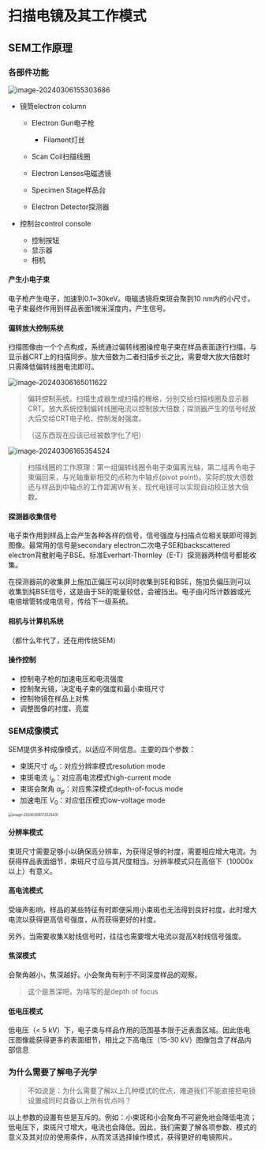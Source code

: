 # 扫描电镜及其工作模式

## SEM工作原理

### 各部件功能

![image-20240306155303686](2-SEM-and-its-modes-of-operation-img/image-20240306155303686.png)

- 镜筒electron column

  - Electron Gun电子枪
  
    - Filament灯丝
  - Scan Coil扫描线圈
  - Electron Lenses电磁透镜
  - Specimen Stage样品台
  - Electron Detector探测器
- 控制台control console

  - 控制按钮
  - 显示器
  - 相机

#### 产生小电子束

电子枪产生电子，加速到0.1~30keV。电磁透镜将束斑会聚到10 nm内的小尺寸。电子束最终作用到样品表面1微米深度内，产生信号。

#### 偏转放大控制系统

扫描图像由一个个点构成，系统通过偏转线圈操控电子束在样品表面逐行扫描，与显示器CRT上的扫描同步。放大倍数为二者扫描步长之比，需要增大放大倍数时只需降低偏转线圈电流即可。

![image-20240306165011622](2-SEM-and-its-modes-of-operation-img/image-20240306165011622.png)

> 偏转控制系统。扫描生成器生成扫描的栅格，分别交给扫描线圈及显示器CRT。放大系统控制偏转线圈电流以控制放大倍数；探测器产生的信号经放大后交给CRT电子枪，控制发射强度。
>
> （这东西现在应该已经被数字化了吧）

![image-20240306165354524](2-SEM-and-its-modes-of-operation-img/image-20240306165354524.png)

> 扫描线圈的工作原理：第一组偏转线圈令电子束偏离光轴，第二组再令电子束偏回来，与光轴重新相交的点称为中轴点(pivot point)。实际的放大倍数还与样品到中轴点的工作距离W有关，现代电镜可以实现自动校正放大倍数。

#### 探测器收集信号

电子束作用到样品上会产生各种各样的信号，信号强度与扫描点位相关联即可得到图像。最常用的信号是secondary electron二次电子SE和backscattered electron背散射电子BSE。标准Everhart-Thornley（E-T）探测器两种信号都能收集。

在探测器前的收集屏上施加正偏压可以同时收集到SE和BSE，施加负偏压则可以收集到纯BSE信号，这是由于SE的能量较低，会被挡出。电子由闪烁计数器或光电倍增管转成电信号，传给下一级系统。

#### 相机与计算机系统

（都什么年代了，还在用传统SEM）

#### 操作控制

- 控制电子枪的加速电压和电流强度
- 控制聚光镜，决定电子束的强度和最小束斑尺寸
- 控制物镜在样品上对焦
- 调整图像的衬度、亮度

### SEM成像模式

SEM提供多种成像模式，以适应不同信息。主要的四个参数：

- 束斑尺寸 $d_p$：对应分辨率模式resolution mode
- 束斑电流 $i_p$：对应高电流模式high-current mode
- 束斑会聚角 $\alpha_p$：对应焦深模式depth-of-focus mode
- 加速电压 $V_0$：对应低压模式low-voltage mode

<img src="2-SEM-and-its-modes-of-operation-img/image-20240306172525431.png" alt="image-20240306172525431" style="zoom:50%;" />

#### 分辨率模式

束斑尺寸需要足够小以确保高分辨率，为获得足够的衬度，需要相应增大电流。为获得样品表面细节，束斑尺寸应与其尺度相当。分辨率模式只在高倍下（10000x以上）有意义。

#### 高电流模式

受噪声影响，样品的某些特征有时即便采用小束斑也无法得到良好衬度，此时增大电流以获得更高信号强度，从而获得更好的衬度。

另外，当需要收集X射线信号时，往往也需要增大电流以提高X射线信号强度。

#### 焦深模式

会聚角越小，焦深越好。小会聚角有利于不同深度样品的观察。

> 这个是景深吧，为啥写的是depth of focus

#### 低电压模式

低电压（< 5 kV）下，电子束与样品作用的范围基本限于近表面区域。因此低电压图像能获得更多的表面细节，相比之下高电压（15-30 kV）图像包含了样品内部信息

### 为什么需要了解电子光学

> 不如说是：为什么需要了解以上几种模式的优点，难道我们不能直接把电镜设置成同时具备以上所有优点吗？

以上参数的设置有些是互斥的。例如：小束斑和小会聚角不可避免地会降低电流；低电压下，束斑尺寸增大，电流也会降低。因此，我们需要了解各项参数、模式的意义及其对应的使用条件，从而灵活选择操作模式，获得更好的电镜照片。